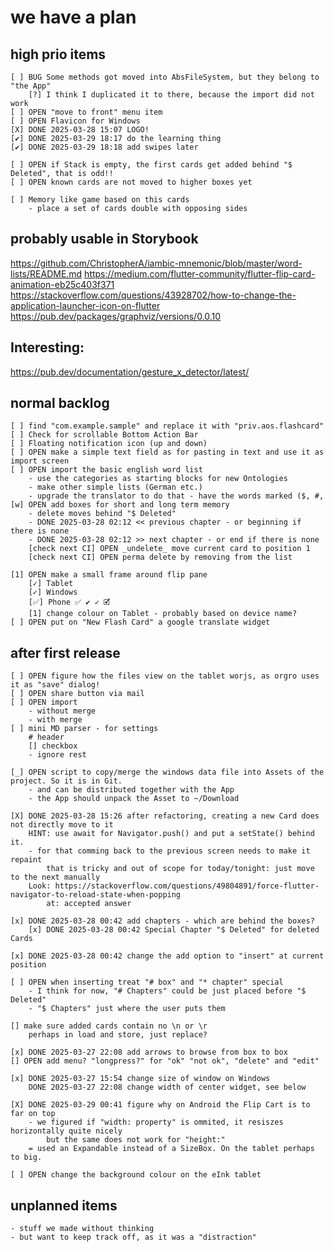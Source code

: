 # we have a plan

## high prio items
    [ ] BUG Some methods got moved into AbsFileSystem, but they belong to "the App"
        [?] I think I duplicated it to there, because the import did not work
    [ ] OPEN "move to front" menu item
    [ ] OPEN Flavicon for Windows
    [X] DONE 2025-03-28 15:07 LOGO!
    [✔] DONE 2025-03-29 18:17 do the learning thing
    [✔] DONE 2025-03-29 18:18 add swipes later

    [ ] OPEN if Stack is empty, the first cards get added behind "$ Deleted", that is odd!!
    [ ] OPEN known cards are not moved to higher boxes yet

    [ ] Memory like game based on this cards
        - place a set of cards double with opposing sides 

## probably usable in Storybook
https://github.com/ChristopherA/iambic-mnemonic/blob/master/word-lists/README.md
https://medium.com/flutter-community/flutter-flip-card-animation-eb25c403f371
https://stackoverflow.com/questions/43928702/how-to-change-the-application-launcher-icon-on-flutter
https://pub.dev/packages/graphviz/versions/0.0.10

## Interesting:
https://pub.dev/documentation/gesture_x_detector/latest/

## normal backlog
    [ ] find "com.example.sample" and replace it with "priv.aos.flashcard"
    [ ] Check for scrollable Bottom Action Bar
    [ ] Floating notification icon (up and down)
    [ ] OPEN make a simple text field as for pasting in text and use it as import screen
    [ ] OPEN import the basic english word list
        - use the categories as starting blocks for new Ontologies
        - make other simple lists (German etc.)
        - upgrade the translator to do that - have the words marked ($, #, 
    [w] OPEN add boxes for short and long term memory
        - delete moves behind "$ Deleted"
        - DONE 2025-03-28 02:12 << previous chapter - or beginning if there is none
        - DONE 2025-03-28 02:12 >> next chapter - or end if there is none
        [check next CI] OPEN _undelete_ move current card to position 1
        [check next CI] OPEN perma delete by removing from the list

    [1] OPEN make a small frame around flip pane
        [✓] Tablet
        [✓] Windows
        [✅] Phone ✅ ✔ ✓ 🗹
        [1] change colour on Tablet - probably based on device name?
    [ ] OPEN put on "New Flash Card" a google translate widget

## after first release
    [ ] OPEN figure how the files view on the tablet worjs, as orgro uses it as "save" dialog!
    [ ] OPEN share button via mail
    [ ] OPEN import
        - without merge
        - with merge
    [ ] mini MD parser - for settings
        # header
        [] checkbox
        - ignore rest

    [_] OPEN script to copy/merge the windows data file into Assets of the project. So it is in Git.
        - and can be distributed together with the App
        - the App should unpack the Asset to ~/Download

    [X] DONE 2025-03-28 15:26 after refactoring, creating a new Card does not directly move to it
        HINT: use await for Navigator.push() and put a setState() behind it.
        - for that comming back to the previous screen needs to make it repaint
            that is tricky and out of scope for today/tonight: just move to the next manually
        Look: https://stackoverflow.com/questions/49804891/force-flutter-navigator-to-reload-state-when-popping 
            at: accepted answer

    [x] DONE 2025-03-28 00:42 add chapters - which are behind the boxes?
        [x] DONE 2025-03-28 00:42 Special Chapter "$ Deleted" for deleted Cards

    [x] DONE 2025-03-28 00:42 change the add option to "insert" at current position
    
    [ ] OPEN when inserting treat "# box" and "* chapter" special
        - I think for now, "# Chapters" could be just placed before "$ Deleted"
        - "$ Chapters" just where the user puts them

    [] make sure added cards contain no \n or \r
        perhaps in load and store, just replace?

    [x] DONE 2025-03-27 22:08 add arrows to browse from box to box 
    [] OPEN add menu? "longpress?" for "ok" "not ok", "delete" and "edit"

    [x] DONE 2025-03-27 15:54 change size of window on Windows
        DONE 2025-03-27 22:08 change width of center widget, see below

    [X] DONE 2025-03-29 00:41 figure why on Android the Flip Cart is to far on top
        - we figured if "width: property" is ommited, it resiszes horizontally quite nicely
            but the same does not work for "height:"
        = used an Expandable instead of a SizeBox. On the tablet perhaps to big.
    
    [ ] OPEN change the background colour on the eInk tablet

## unplanned items 
    - stuff we made without thinking
    - but want to keep track off, as it was a "distraction"